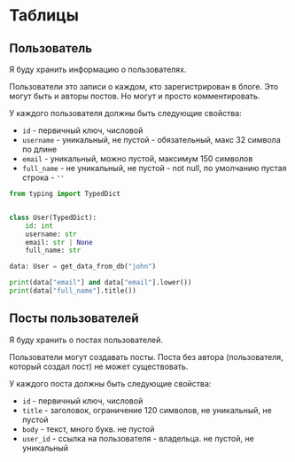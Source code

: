 # Таблицы

## Пользователь

Я буду хранить информацию о пользователях.

Пользователи это записи о каждом, кто зарегистрирован в блоге.
Это могут быть и авторы постов. Но могут и просто комментировать.

У каждого пользователя должны быть следующие свойства:
- `id` - первичный ключ, числовой
- `username` - уникальный, не пустой - обязательный, макс 32 символа по длине
- `email` - уникальный, можно пустой, максимум 150 символов
- `full_name` - не уникальный, не пустой - not null, по умолчанию пустая строка - `''`


```python
from typing import TypedDict


class User(TypedDict):
    id: int
    username: str
    email: str | None
    full_name: str

data: User = get_data_from_db("john")

print(data["email"] and data["email"].lower())
print(data["full_name"].title())

```


## Посты пользователей

Я буду хранить о постах пользователей.

Пользователи могут создавать посты. 
Поста без автора (пользователя, который создал пост) не может существовать.

У каждого поста должны быть следующие свойства:
- `id` - первичный ключ, числовой
- `title` - заголовок, ограничение 120 символов, не уникальный, не пустой
- `body` - текст, много букв. не пустой
- `user_id` - ссылка на пользователя - владельца. не пустой, не уникальный
